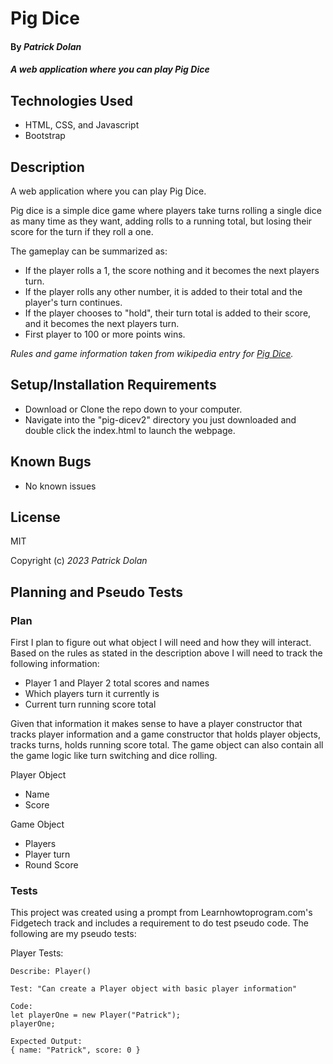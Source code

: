 # Pig Dice

#### By _**Patrick Dolan**_

#### _A web application where you can play Pig Dice_

## Technologies Used

* HTML, CSS, and Javascript
* Bootstrap

## Description

A web application where you can play Pig Dice.

Pig dice is a simple dice game where players take turns rolling a single dice as many time as they want, adding rolls to a running total, but losing their score for the turn if they roll a one. 

The gameplay can be summarized as:
* If the player rolls a 1, the score nothing and it becomes the next players turn.
* If the player rolls any other number, it is added to their total and the player's turn continues.
* If the player chooses to "hold", their turn total is added to their score, and it becomes the next players turn.
* First player to 100 or more points wins.

_Rules and game information taken from wikipedia entry for [Pig Dice](https://en.wikipedia.org/wiki/Pig_%28dice_game%29)._

## Setup/Installation Requirements

* Download or Clone the repo down to your computer.
* Navigate into the "pig-dicev2" directory you just downloaded and double click the index.html to launch the webpage.

## Known Bugs

* No known issues

## License

MIT

Copyright (c) _2023_ _Patrick Dolan_

## Planning and Pseudo Tests

### Plan

First I plan to figure out what object I will need and how they will interact. Based on the rules as stated in the description above I will need to track the following information:

* Player 1 and Player 2 total scores and names
* Which players turn it currently is
* Current turn running score total

Given that information it makes sense to have a player constructor that tracks player information and a game constructor that holds player objects, tracks turns, holds running score total. The game object can also contain all the game logic like turn switching and dice rolling.

Player Object
* Name
* Score

Game Object
* Players
* Player turn
* Round Score

### Tests

This project was created using a prompt from Learnhowtoprogram.com's Fidgetech track and includes a requirement to do test pseudo code. The following are my pseudo tests:

Player Tests:

```
Describe: Player()
```

```
Test: "Can create a Player object with basic player information"

Code:
let playerOne = new Player("Patrick");
playerOne;

Expected Output:
{ name: "Patrick", score: 0 }
```

